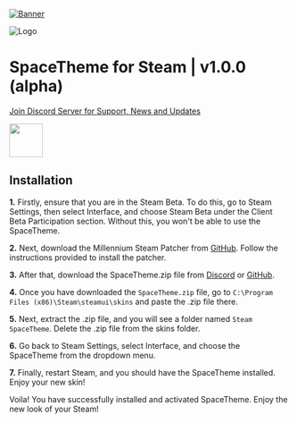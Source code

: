 [![Banner](https://media.discordapp.net/attachments/1107274994288959510/1107656085583708240/image.png)](https://github.com/SkyEnergy0/SpaceTheme-Discord)

![Logo](https://media.discordapp.net/attachments/1107274994288959510/1107276526757617684/image.png)
# SpaceTheme for Steam | v1.0.0 (alpha)
[Join Discord Server for Support, News and Updates](https://discord.gg/7Zv8Xz3Vzn)

<a href="https://ko-fi.com/spaceenergy">
  <img src="https://cdn.discordapp.com/attachments/1104518841092034631/1108133244198723656/kofi_bg_tag_dark.png" height="60">
</a>
  
## Installation
**1.** Firstly, ensure that you are in the Steam Beta. To do this, go to Steam Settings, then select Interface, and choose Steam Beta under the Client Beta Participation section. Without this, you won't be able to use the SpaceTheme.

**2.** Next, download the Millennium Steam Patcher from [GitHub](https://github.com/ShadowMonster99/millennium-steam-patcher). Follow the instructions provided to install the patcher.

**3.** After that, download the SpaceTheme.zip file from [Discord](https://discord.com/channels/1104516050537685144/1104552443221655603) or [GitHub](https://github.com/SkyEnergy0/SpaceTheme-Steam/releases).

**4.** Once you have downloaded the `SpaceTheme.zip` file, go to `C:\Program Files (x86)\Steam\steamui\skins` and paste the .zip file there.

**5.** Next, extract the .zip file, and you will see a folder named `Steam SpaceTheme`. Delete the .zip file from the skins folder.

**6.** Go back to Steam Settings, select Interface, and choose the SpaceTheme from the dropdown menu.

**7.** Finally, restart Steam, and you should have the SpaceTheme installed. Enjoy your new skin!

Voila! You have successfully installed and activated SpaceTheme. Enjoy the new look of your Steam!
